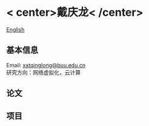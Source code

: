 # < center>戴庆龙< /center>
[English](README.md)
## 基本信息
Email: xxtqinglong@buu.edu.cn  
研究方向：网络虚拟化，云计算
## 论文
## 项目
